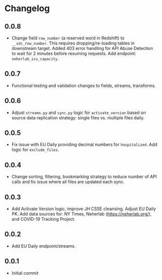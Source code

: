 # Changelog

## 0.0.8
  * Change field `row_number` (a reserved word in Redshift) to `__sdc_row_number`. This requires dropping/re-loading tables in downstream target. Added 403 error handling for API Abuse Detection to wait for 2 minutes before resuming requests. Add endpoint: `neherlab_icu_capacity`.

## 0.0.7
  * Functional testing and validation changes to fields, streams, transforms.

## 0.0.6
  * Adjust `streams.py` and `sync.py` logic for `activate_version` based on source data replication strategy: single files vs. multiple files daily.

## 0.0.5
  * Fix issue with EU Daily providing decimal numbers for `hospitalized`. Add logic for `exclude_files`.

## 0.0.4
  * Change sorting, filtering, bookmarking strategy to reduce number of API calls and fix issue where all files are updated each sync.

## 0.0.3
  * Add Activate Version logic, improve JH CSSE cleansing. Adjust EU Daily PK. Add data sources for: NY Times, Neherlab (https://neherlab.org/), and COVID-19 Tracking Project.

## 0.0.2
  * Add EU Daily endpoint/streams.

## 0.0.1
  * Initial commit
